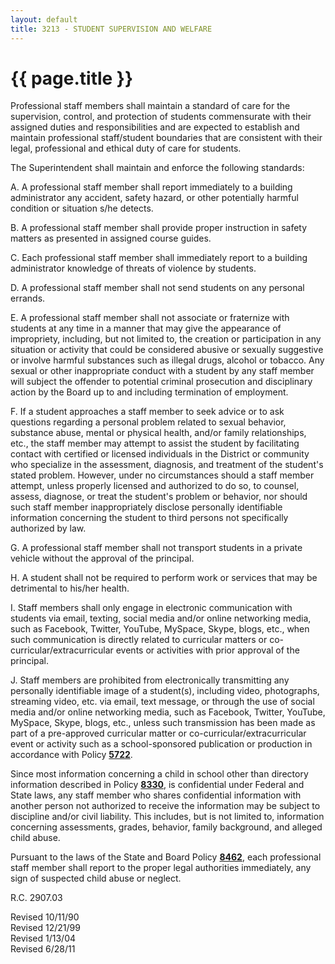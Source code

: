```yaml
---
layout: default
title: 3213 - STUDENT SUPERVISION AND WELFARE
---
```


{{ page.title }}
================

Professional staff members shall maintain a standard of care for the
supervision, control, and protection of students commensurate with their
assigned duties and responsibilities and are expected to establish and
maintain professional staff/student boundaries that are consistent with
their legal, professional and ethical duty of care for students.

The Superintendent shall maintain and enforce the following standards:

A. A professional staff member shall report immediately to a building
administrator any accident, safety hazard, or other potentially harmful
condition or situation s/he detects.

B. A professional staff member shall provide proper instruction in
safety matters as presented in assigned course guides.

C. Each professional staff member shall immediately report to a building
administrator knowledge of threats of violence by students.

D. A professional staff member shall not send students on any personal
errands.

E. A professional staff member shall not associate or fraternize with
students at any time in a manner that may give the appearance of
impropriety, including, but not limited to, the creation or
participation in any situation or activity that could be considered
abusive or sexually suggestive or involve harmful substances such as
illegal drugs, alcohol or tobacco. Any sexual or other inappropriate
conduct with a student by any staff member will subject the offender to
potential criminal prosecution and disciplinary action by the Board up
to and including termination of employment.

F. If a student approaches a staff member to seek advice or to ask
questions regarding a personal problem related to sexual behavior,
substance abuse, mental or physical health, and/or family relationships,
etc., the staff member may attempt to assist the student by facilitating
contact with certified or licensed individuals in the District or
community who specialize in the assessment, diagnosis, and treatment of
the student's stated problem. However, under no circumstances should a
staff member attempt, unless properly licensed and authorized to do so,
to counsel, assess, diagnose, or treat the student's problem or
behavior, nor should such staff member inappropriately disclose
personally identifiable information concerning the student to third
persons not specifically authorized by law.

G. A professional staff member shall not transport students in a private
vehicle without the approval of the principal.

H. A student shall not be required to perform work or services that may
be detrimental to his/her health.

I. Staff members shall only engage in electronic communication with
students via email, texting, social media and/or online networking
media, such as Facebook, Twitter, YouTube, MySpace, Skype, blogs, etc.,
when such communication is directly related to curricular matters or
co-curricular/extracurricular events or activities with prior approval
of the principal.

J. Staff members are prohibited from electronically transmitting any
personally identifiable image of a student(s), including video,
photographs, streaming video, etc. via email, text message, or through
the use of social media and/or online networking media, such as
Facebook, Twitter, YouTube, MySpace, Skype, blogs, etc., unless such
transmission has been made as part of a pre-approved curricular matter
or co-curricular/extracurricular event or activity such as a
school-sponsored publication or production in accordance with Policy
[**5722**](po5722.md).

Since most information concerning a child in school other than directory
information described in Policy [**8330**](po8330.md), is confidential
under Federal and State laws, any staff member who shares confidential
information with another person not authorized to receive the
information may be subject to discipline and/or civil liability. This
includes, but is not limited to, information concerning assessments,
grades, behavior, family background, and alleged child abuse.

Pursuant to the laws of the State and Board Policy
[**8462**](po8462.md), each professional staff member shall report to
the proper legal authorities immediately, any sign of suspected child
abuse or neglect.

R.C. 2907.03

Revised 10/11/90\
 Revised 12/21/99\
 Revised 1/13/04\
 Revised 6/28/11
